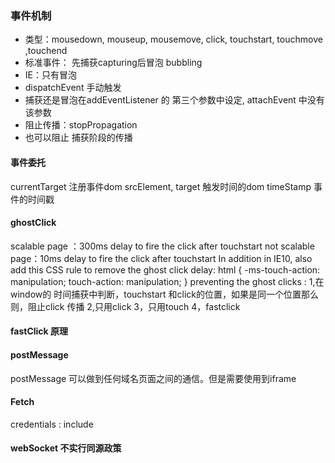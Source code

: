 ### 事件机制
- 类型：mousedown, mouseup, mousemove, click, touchstart, touchmove ,touchend
- 标准事件： 先捕获capturing后冒泡 bubbling 
- IE：只有冒泡
- dispatchEvent 手动触发
- 捕获还是冒泡在addEventListener 的 第三个参数中设定, attachEvent 中没有该参数
- 阻止传播：stopPropagation
- 也可以阻止 捕获阶段的传播
#### 事件委托
currentTarget 注册事件dom
srcElement, target 触发时间的dom
timeStamp 事件的时间戳
#### ghostClick
scalable page ：300ms delay to fire the click after touchstart
not scalable page：10ms delay to fire the click after touchstart
<meta name="viewport" content="width=device-width, user-scalable=no">
In addition in IE10, also add this CSS rule to remove the ghost click delay:
html {
-ms-touch-action: manipulation;
touch-action: manipulation;
}
preventing the ghost clicks :
1,在window的 时间捕获中判断，touchstart 和click的位置，如果是同一个位置那么则，阻止click 传播
2,只用click
3，只用touch
4，fastclick

#### fastClick 原理

#### postMessage 
postMessage 可以做到任何域名页面之间的通信。但是需要使用到iframe

#### Fetch
credentials : include

#### webSocket  不实行同源政策
